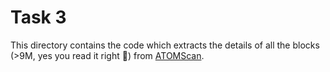 # Task 3

This directory contains the code which extracts the details of all the blocks (>9M, yes you read it right 🤯) from 
[ATOMScan](https://atomscan.com/blocks/).
